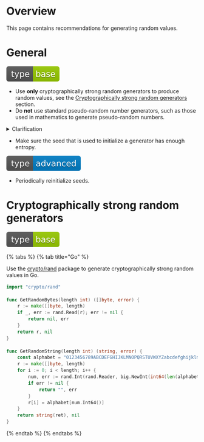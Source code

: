 # Overview

This page contains recommendations for generating random values.

# General

<div align="left">
<img src="/.gitbook/assets/type-base-icon.svg">
</div>

- Use **only** cryptographically strong random generators to produce random values, see the [Cryptographically strong random generators](#cryptographically-strong-random-generators) section.
- Do **not** use standard pseudo-random number generators, such as those used in mathematics to generate pseudo-random numbers.

<details>
<summary>Clarification</summary>

Standard pseudo-random number generators can not withstand cryptographic attacks because such generators are based on functions that produce predictable values.
</details>

- Make sure the seed that is used to initialize a generator has enough entropy.

<div align="left">
<img src="/.gitbook/assets/type-advanced-icon.svg">
</div>

- Periodically reinitialize seeds.

# Cryptographically strong random generators

<div align="left">
<img src="/.gitbook/assets/type-base-icon.svg">
</div>

{% tabs %}
{% tab title="Go" %}

Use the [crypto/rand](https://pkg.go.dev/crypto/rand) package to generate cryptographically strong random values in Go.

```go
import "crypto/rand"

func GetRandomBytes(length int) ([]byte, error) {
    r := make([]byte, length)
    if _, err := rand.Read(r); err != nil {
        return nil, err
    }
    return r, nil
}

func GetRandomString(length int) (string, error) {
    const alphabet = "0123456789ABCDEFGHIJKLMNOPQRSTUVWXYZabcdefghijklmnopqrstuvwxyz"
    r := make([]byte, length)
    for i := 0; i < length; i++ {
        num, err := rand.Int(rand.Reader, big.NewInt(int64(len(alphabet))))
        if err != nil {
            return "", err
        }
        r[i] = alphabet[num.Int64()]
    }
    return string(ret), nil
}
```
{% endtab %}
{% endtabs %}
